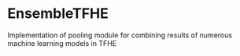 # EnsembleTFHE

Implementation of pooling module for combining results of numerous machine learning models in TFHE
